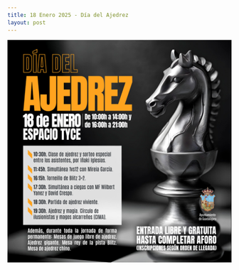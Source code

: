 ```yaml
---
title: 18 Enero 2025 - Día del Ajedrez
layout: post
---
```


![18 Enero 2025 - Día del Ajedrez](/images/2025-01-18-dia-del-ajedrez.jpg)